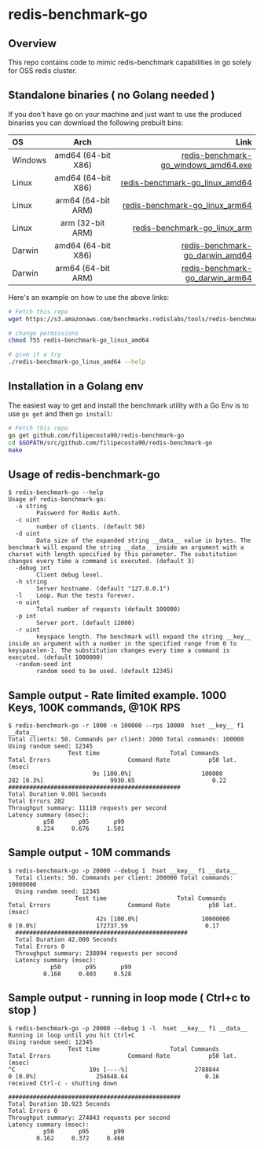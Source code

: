 # redis-benchmark-go

## Overview

This repo contains code to mimic redis-benchmark capabilities in go solely for OSS redis cluster. 


## Standalone binaries ( no Golang needed )

If you don't have go on your machine and just want to use the produced binaries you can download the following prebuilt bins:

| OS | Arch | Link |
| :---         |     :---:      |          ---: |
| Windows   | amd64  (64-bit X86)     | [redis-benchmark-go_windows_amd64.exe](https://s3.amazonaws.com/benchmarks.redislabs/tools/redis-benchmark-go/redis-benchmark-go_windows_amd64.exe)    |
| Linux   | amd64  (64-bit X86)     | [redis-benchmark-go_linux_amd64](https://s3.amazonaws.com/benchmarks.redislabs/tools/redis-benchmark-go/redis-benchmark-go_linux_amd64)    |
| Linux   | arm64 (64-bit ARM)     | [redis-benchmark-go_linux_arm64](https://s3.amazonaws.com/benchmarks.redislabs/tools/redis-benchmark-go/redis-benchmark-go_linux_arm64)    |
| Linux   | arm (32-bit ARM)    | [redis-benchmark-go_linux_arm](https://s3.amazonaws.com/benchmarks.redislabs/tools/redis-benchmark-go/redis-benchmark-go_linux_arm)    |
| Darwin   | amd64  (64-bit X86)     | [redis-benchmark-go_darwin_amd64](https://s3.amazonaws.com/benchmarks.redislabs/tools/redis-benchmark-go/redis-benchmark-go_darwin_amd64)    |
| Darwin   | arm64 (64-bit ARM)     | [redis-benchmark-go_darwin_arm64](https://s3.amazonaws.com/benchmarks.redislabs/tools/redis-benchmark-go/redis-benchmark-go_darwin_arm64)    |



Here's an example on how to use the above links:
```bash
# Fetch this repo
wget https://s3.amazonaws.com/benchmarks.redislabs/tools/redis-benchmark-go/redis-benchmark-go_linux_amd64

# change permissions
chmod 755 redis-benchmark-go_linux_amd64

# give it a try 
./redis-benchmark-go_linux_amd64 --help
```

## Installation in a Golang env

The easiest way to get and install the benchmark utility with a Go Env is to use
`go get` and then `go install`:
```bash
# Fetch this repo
go get github.com/filipecosta90/redis-benchmark-go
cd $GOPATH/src/github.com/filipecosta90/redis-benchmark-go
make
```

## Usage of redis-benchmark-go

```
$ redis-benchmark-go --help
Usage of redis-benchmark-go:
  -a string
        Password for Redis Auth.
  -c uint
        number of clients. (default 50)
  -d uint
        Data size of the expanded string __data__ value in bytes. The benchmark will expand the string __data__ inside an argument with a charset with length specified by this parameter. The substitution changes every time a command is executed. (default 3)
  -debug int
        Client debug level.
  -h string
        Server hostname. (default "127.0.0.1")
  -l    Loop. Run the tests forever.
  -n uint
        Total number of requests (default 100000)
  -p int
        Server port. (default 12000)
  -r uint
        keyspace length. The benchmark will expand the string __key__ inside an argument with a number in the specified range from 0 to keyspacelen-1. The substitution changes every time a command is executed. (default 1000000)
  -random-seed int
        random seed to be used. (default 12345)
```

## Sample output - Rate limited example. 1000 Keys, 100K commands, @10K RPS

```
$ redis-benchmark-go -r 1000 -n 100000 --rps 10000  hset __key__ f1 __data__
Total clients: 50. Commands per client: 2000 Total commands: 100000
Using random seed: 12345
                 Test time                    Total Commands              Total Errors                      Command Rate           p50 lat. (msec)
                        9s [100.0%]                    100000                       282 [0.3%]                   9930.65                      0.22	
#################################################
Total Duration 9.001 Seconds
Total Errors 282
Throughput summary: 11110 requests per second
Latency summary (msec):
          p50       p95       p99
        0.224     0.676     1.501
```

## Sample output - 10M commands

```
$ redis-benchmark-go -p 20000 --debug 1  hset __key__ f1 __data__
  Total clients: 50. Commands per client: 200000 Total commands: 10000000
  Using random seed: 12345
                   Test time                    Total Commands              Total Errors                      Command Rate           p50 lat. (msec)
                         42s [100.0%]                  10000000                         0 [0.0%]                 172737.59                      0.17      
  #################################################
  Total Duration 42.000 Seconds
  Total Errors 0
  Throughput summary: 238094 requests per second
  Latency summary (msec):
            p50       p95       p99
          0.168     0.403     0.528
```


## Sample output - running in loop mode ( Ctrl+c to stop )

```
$ redis-benchmark-go -p 20000 --debug 1 -l  hset __key__ f1 __data__
Running in loop until you hit Ctrl+C
Using random seed: 12345
                 Test time                    Total Commands              Total Errors                      Command Rate           p50 lat. (msec)
^C                     10s [----%]                   2788844                         0 [0.0%]                 254648.64                      0.16       
received Ctrl-c - shutting down

#################################################
Total Duration 10.923 Seconds
Total Errors 0
Throughput summary: 274843 requests per second
Latency summary (msec):
          p50       p95       p99
        0.162     0.372     0.460
```